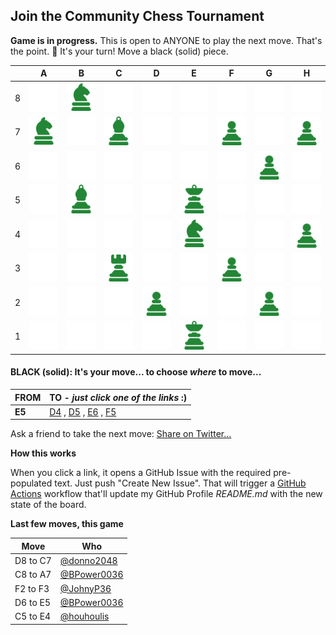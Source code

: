 
## Join the Community Chess Tournament

**Game is in progress.** This is open to ANYONE to play the next move. That's the point. :wave:  It's your turn! Move a black (solid) piece.

|   | A | B | C | D | E | F | G | H |
| - | - | - | - | - | - | - | - | - |
| 8 | ![](https://raw.githubusercontent.com/codemaker2015/chess/master/chess_images/blank.png) | ![](https://raw.githubusercontent.com/codemaker2015/chess/master/chess_images/n.png) | ![](https://raw.githubusercontent.com/codemaker2015/chess/master/chess_images/blank.png) | ![](https://raw.githubusercontent.com/codemaker2015/chess/master/chess_images/blank.png) | ![](https://raw.githubusercontent.com/codemaker2015/chess/master/chess_images/blank.png) | ![](https://raw.githubusercontent.com/codemaker2015/chess/master/chess_images/blank.png) | ![](https://raw.githubusercontent.com/codemaker2015/chess/master/chess_images/blank.png) | ![](https://raw.githubusercontent.com/codemaker2015/chess/master/chess_images/blank.png) |
| 7 | ![](https://raw.githubusercontent.com/codemaker2015/chess/master/chess_images/n.png) | ![](https://raw.githubusercontent.com/codemaker2015/chess/master/chess_images/blank.png) | ![](https://raw.githubusercontent.com/codemaker2015/chess/master/chess_images/B.png) | ![](https://raw.githubusercontent.com/codemaker2015/chess/master/chess_images/blank.png) | ![](https://raw.githubusercontent.com/codemaker2015/chess/master/chess_images/blank.png) | ![](https://raw.githubusercontent.com/codemaker2015/chess/master/chess_images/p.png) | ![](https://raw.githubusercontent.com/codemaker2015/chess/master/chess_images/blank.png) | ![](https://raw.githubusercontent.com/codemaker2015/chess/master/chess_images/p.png) |
| 6 | ![](https://raw.githubusercontent.com/codemaker2015/chess/master/chess_images/blank.png) | ![](https://raw.githubusercontent.com/codemaker2015/chess/master/chess_images/blank.png) | ![](https://raw.githubusercontent.com/codemaker2015/chess/master/chess_images/blank.png) | ![](https://raw.githubusercontent.com/codemaker2015/chess/master/chess_images/blank.png) | ![](https://raw.githubusercontent.com/codemaker2015/chess/master/chess_images/blank.png) | ![](https://raw.githubusercontent.com/codemaker2015/chess/master/chess_images/blank.png) | ![](https://raw.githubusercontent.com/codemaker2015/chess/master/chess_images/p.png) | ![](https://raw.githubusercontent.com/codemaker2015/chess/master/chess_images/blank.png) |
| 5 | ![](https://raw.githubusercontent.com/codemaker2015/chess/master/chess_images/blank.png) | ![](https://raw.githubusercontent.com/codemaker2015/chess/master/chess_images/B.png) | ![](https://raw.githubusercontent.com/codemaker2015/chess/master/chess_images/blank.png) | ![](https://raw.githubusercontent.com/codemaker2015/chess/master/chess_images/blank.png) | ![](https://raw.githubusercontent.com/codemaker2015/chess/master/chess_images/k.png) | ![](https://raw.githubusercontent.com/codemaker2015/chess/master/chess_images/blank.png) | ![](https://raw.githubusercontent.com/codemaker2015/chess/master/chess_images/blank.png) | ![](https://raw.githubusercontent.com/codemaker2015/chess/master/chess_images/blank.png) |
| 4 | ![](https://raw.githubusercontent.com/codemaker2015/chess/master/chess_images/blank.png) | ![](https://raw.githubusercontent.com/codemaker2015/chess/master/chess_images/blank.png) | ![](https://raw.githubusercontent.com/codemaker2015/chess/master/chess_images/blank.png) | ![](https://raw.githubusercontent.com/codemaker2015/chess/master/chess_images/blank.png) | ![](https://raw.githubusercontent.com/codemaker2015/chess/master/chess_images/N.png) | ![](https://raw.githubusercontent.com/codemaker2015/chess/master/chess_images/blank.png) | ![](https://raw.githubusercontent.com/codemaker2015/chess/master/chess_images/blank.png) | ![](https://raw.githubusercontent.com/codemaker2015/chess/master/chess_images/P.png) |
| 3 | ![](https://raw.githubusercontent.com/codemaker2015/chess/master/chess_images/blank.png) | ![](https://raw.githubusercontent.com/codemaker2015/chess/master/chess_images/blank.png) | ![](https://raw.githubusercontent.com/codemaker2015/chess/master/chess_images/R.png) | ![](https://raw.githubusercontent.com/codemaker2015/chess/master/chess_images/blank.png) | ![](https://raw.githubusercontent.com/codemaker2015/chess/master/chess_images/blank.png) | ![](https://raw.githubusercontent.com/codemaker2015/chess/master/chess_images/P.png) | ![](https://raw.githubusercontent.com/codemaker2015/chess/master/chess_images/blank.png) | ![](https://raw.githubusercontent.com/codemaker2015/chess/master/chess_images/blank.png) |
| 2 | ![](https://raw.githubusercontent.com/codemaker2015/chess/master/chess_images/blank.png) | ![](https://raw.githubusercontent.com/codemaker2015/chess/master/chess_images/blank.png) | ![](https://raw.githubusercontent.com/codemaker2015/chess/master/chess_images/blank.png) | ![](https://raw.githubusercontent.com/codemaker2015/chess/master/chess_images/P.png) | ![](https://raw.githubusercontent.com/codemaker2015/chess/master/chess_images/blank.png) | ![](https://raw.githubusercontent.com/codemaker2015/chess/master/chess_images/blank.png) | ![](https://raw.githubusercontent.com/codemaker2015/chess/master/chess_images/P.png) | ![](https://raw.githubusercontent.com/codemaker2015/chess/master/chess_images/blank.png) |
| 1 | ![](https://raw.githubusercontent.com/codemaker2015/chess/master/chess_images/blank.png) | ![](https://raw.githubusercontent.com/codemaker2015/chess/master/chess_images/blank.png) | ![](https://raw.githubusercontent.com/codemaker2015/chess/master/chess_images/blank.png) | ![](https://raw.githubusercontent.com/codemaker2015/chess/master/chess_images/blank.png) | ![](https://raw.githubusercontent.com/codemaker2015/chess/master/chess_images/K.png) | ![](https://raw.githubusercontent.com/codemaker2015/chess/master/chess_images/blank.png) | ![](https://raw.githubusercontent.com/codemaker2015/chess/master/chess_images/blank.png) | ![](https://raw.githubusercontent.com/codemaker2015/chess/master/chess_images/blank.png) |

#### **BLACK (solid):** It's your move... to choose _where_ to move...

| FROM | TO - _just click one of the links_ :) |
| ---- | -- |
| **E5** | [D4](https://github.com/codemaker2015/chess/issues/new?title=chess%7Cmove%7Ce5d4%7C20995&body=Just+push+%27Submit+new+issue%27.+You+don%27t+need+to+do+anything+else.) , [D5](https://github.com/codemaker2015/chess/issues/new?title=chess%7Cmove%7Ce5d5%7C20995&body=Just+push+%27Submit+new+issue%27.+You+don%27t+need+to+do+anything+else.) , [E6](https://github.com/codemaker2015/chess/issues/new?title=chess%7Cmove%7Ce5e6%7C20995&body=Just+push+%27Submit+new+issue%27.+You+don%27t+need+to+do+anything+else.) , [F5](https://github.com/codemaker2015/chess/issues/new?title=chess%7Cmove%7Ce5f5%7C20995&body=Just+push+%27Submit+new+issue%27.+You+don%27t+need+to+do+anything+else.) |

Ask a friend to take the next move: [Share on Twitter...](https://twitter.com/share?text=I'm+playing+chess+on+a+GitHub+Profile+Readme!+Can+you+please+take+the+next+move+at+https://github.com/codemaker2015)

**How this works**

When you click a link, it opens a GitHub Issue with the required pre-populated text. Just push "Create New Issue". That will trigger a [GitHub Actions](https://github.blog/2020-07-03-github-action-hero-casey-lee/#getting-started-with-github-actions) workflow that'll update my GitHub Profile _README.md_ with the new state of the board.


**Last few moves, this game**

| Move  | Who |
| ----- | --- |
| D8 to C7 | [@donno2048](https://github.com/donno2048) |
| C8 to A7 | [@BPower0036](https://github.com/BPower0036) |
| F2 to F3 | [@JohnyP36](https://github.com/JohnyP36) |
| D6 to E5 | [@BPower0036](https://github.com/BPower0036) |
| C5 to E4 | [@houhoulis](https://github.com/houhoulis) |

